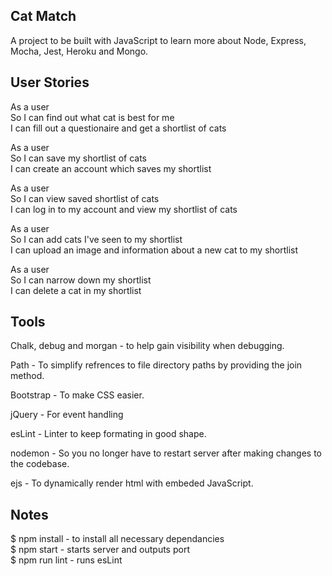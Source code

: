 ## Cat Match

A project to be built with JavaScript to learn more about Node, Express, Mocha, Jest, Heroku and Mongo.

## User Stories

As a user <br>
So I can find out what cat is best for me <br>
I can fill out a questionaire and get a shortlist of cats <br>

As a user <br>
So I can save my shortlist of cats <br>
I can create an account which saves my shortlist <br>

As a user <br>
So I can view saved shortlist of cats <br>
I can log in to my account and view my shortlist of cats <br>

As a user <br>
So I can add cats I've seen to my shortlist <br>
I can upload an image and information about a new cat to my shortlist <br>

As a user <br>
So I can narrow down my shortlist <br>
I can delete a cat in my shortlist <br>

## Tools

Chalk, debug and morgan - to help gain visibility when debugging.

Path - To simplify refrences to file directory paths by providing the join method.

Bootstrap - To make CSS easier.

jQuery - For event handling

esLint - Linter to keep formating in good shape.

nodemon - So you no longer have to restart server after making changes to the codebase.

ejs - To dynamically render html with embeded JavaScript.

## Notes

$ npm install - to install all necessary dependancies <br>
$ npm start - starts server and outputs port <br>
\$ npm run lint - runs esLint <br>

